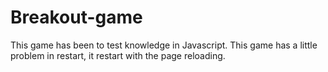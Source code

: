 # Breakout-game
This game has been to test knowledge in Javascript. This game has a little problem in restart, it restart with the page reloading.
